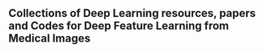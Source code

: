 #
## Collections of Deep Learning resources, papers and Codes for Deep Feature Learning from Medical Images

